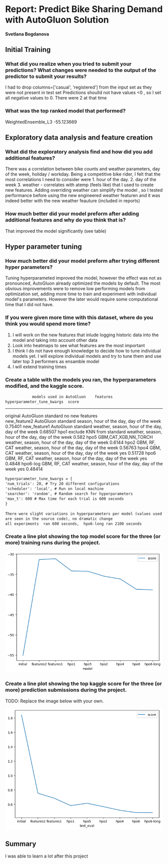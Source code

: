 # Report: Predict Bike Sharing Demand with AutoGluon Solution
#### Svetlana Bogdanova

## Initial Training
### What did you realize when you tried to submit your predictions? What changes were needed to the output of the predictor to submit your results?
I had to  drop columns=['casual', 'registered'] from the input set as they were not present in test set
Predictions shoulld not  have values  <0 , so I set all negative values  to 0. There were 2 at that time


### What was the top ranked model that performed?
WeightedEnsemble_L3  -55.123669

## Exploratory data analysis and feature creation
### What did the exploratory analysis find and how did you add additional features?
There was a correlation between bike counts and weather parameters, day of the week, holiday / workday. Being a competitive bike rider, I felt that the most correlations I need to consider were 1. hour of the day. 2. day of the week 3. weather - correlates with atemp (feels like) that I used to create new features. Adding overriding weather can simplify the model , so I tested performance before using the new engineered weather featuren and it  was indeed better with the new weather feauture (included in reports)



### How much better did your model preform after adding additional features and why do you think that is?
That improved the model significantly (see table)

## Hyper parameter tuning
### How much better did your model preform after trying different hyper parameters?
Tuning hyperparameted improved the model, however the effect was not as pronounced, AutoGluon already optimized the models by default. The most obvious improvements were to remove low performing models from optimization set, adding more time to train and experiment with individual model's parameters. However the later would require some computational time that I did not have.

### If you were given more time with this dataset, where do you think you would spend more time?
1. I will work on the new features that inlude logging historic data into the model and taking into account other data
2. Look into heatmaps to see what features are the most important 
3. I think I do not have enough knowledge to decide how to tune individual models yet. I will explore individual models and try to tune them and use later top 3 performers as ensamble model
4. I will extend training times 

### Create a table with the models you ran, the hyperparameters modified, and the kaggle score.

                models used in AutoGluon	features	                                            hyperparameter_tune_kwargs	score 
________________________________________________________________________________________________________________				
original	    AutoGluon standard	        no new features		
new_feature2	AutoGluon standard	        season, hour of the day, day of the week		                                    0.75401
new_feature1	AutoGluon standard	        weather, season, hour of the day, day of the week		                            0.68507
hpo1	        exclude KNN from standard	weather, season, hour of the day, day of the week		                            0.582
hpo5	        GBM,CAT,XGB,NN_TORCH	    weather, season, hour of the day, day of the week		                            0.6144
hpo2	        GBM, RF, CAT	            weather, season, hour of the day, day of the week		                            0.56763
hpo4	        GBM, CAT	                weather, season, hour of the day, day of the week	                            yes	0.51728
hpo6	        GBM, RF, CAT	            weather, season, hour of the day, day of the week	                            yes	0.4848
hpo6-log        GBM, RF, CAT	            weather, season, hour of the day, day of the week	                            yes	0.48414

	hyperparameter_tune_kwargs = {	
	'num_trials': 20, # Try 20 different configurations	
	'scheduler': 'local', # Run on local machine	
	'searcher': 'random', # Random search for hyperparameters	
	'max_t': 600 # Max time for each trial is 600 seconds	
	}	
    
    There were slight variations in hyperparameters per model (values used are seen in the source code), no dramatic change
    all experiments  ran 600 seconds,  hpo6-long ran 2100 seconds

### Create a line plot showing the top model score for the three (or more) training runs during the project.


![model_train_score.png](img/model_train_score.png)

### Create a line plot showing the top kaggle score for the three (or more) prediction submissions during the project.

TODO: Replace the image below with your own.


![model_test_score.png](img/model_test_score.png)

## Summary
I was able to learn a lot after this project


